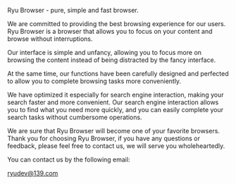 Ryu Browser - pure, simple and fast browser.

We are committed to providing the best browsing experience for our users. Ryu Browser is a browser that allows you to focus on your content and browse without interruptions. 

Our interface is simple and unfancy, allowing you to focus more on browsing the content instead of being distracted by the fancy interface. 

At the same time, our functions have been carefully designed and perfected to allow you to complete browsing tasks more conveniently.

We have optimized it especially for search engine interaction, making your search faster and more convenient. Our search engine interaction allows you to find what you need more quickly, and you can easily complete your search tasks without cumbersome operations.

We are sure that Ryu Browser will become one of your favorite browsers. Thank you for choosing Ryu Browser, if you have any questions or feedback, please feel free to contact us, we will serve you wholeheartedly.

You can contact us by the following email:

ryudev@139.com

